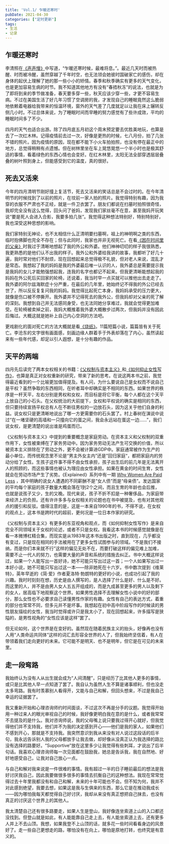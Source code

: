 ```yaml
---
title: 'Vol.1/ 乍暖还寒时'
pubDate: 2021-04-30
categories: ["定时更新"]
tags:
- 生活
- 记录
---
```


## 乍暖还寒时

李清照在[《声声慢》](https://zh.wikisource.org/wiki/%E8%81%B2%E8%81%B2%E6%85%A2_(%E6%9D%8E%E6%B8%85%E7%85%A7))中写道，“乍暖还寒时候，最难将息。”。最近几天时而被热醒、时而被冷醒，虽然穿越了千年时空，也无法领会她彼时国破家亡的感伤，却在身体的起伏上理解了她的那一些小小的矫情。春季和秋季确实有更多的天气变化，也是更加容易生病的时节。我不知道其他地方有没有“春捂秋冻”的说法，也就是为了即将到来的季节做准备，春天要多穿一些，秋天应该少穿一些，才更不容易生病。不过在美国生活了好几年习惯了空调房的我，才发现自己的睡眠竟然这么脆弱地依赖着电器给我带来的恒温环境，窗外的天气差了几度就足以让我在床上辗转反侧几小时。不过总体来说，为了睡眠时间而早睡的努力感觉有了些许成效，平均的睡眠时间多了不少。

四月的天气也适合出游。除了四月底五月初这个周末预定要去优胜美地玩，也算是去了一次红木林。记得疫情前去过一次，好像是更热的时候，七八月份，拍了几张不错的照片。因为疫情的原因，现在都不能下小火车拍拍照，也没有停在最正中的地方，总觉得稍稍有点遗憾。但在树林里坐在车上晃悠晃悠一个半小时也是极其舒适的事情，看着绿色的东西心情也会变好。在红木林里，太阳无法全部穿透层层叠叠的树叶照到身上，但能感受到它的温度，真的很好。

## 死去又活来

今年的四月清明节刚好撞上复活节，死去又活来的笑话总是不会过时的。在今年清明节的时候找到了以前的照片，在坟前一家人拍的照片。我觉得特别有趣，因为我穿的衣服不严肃也不正经，就是一件卫衣罢了。朋友们都说在扫墓时拍照很奇怪，我却完全没有这么觉得，回头问了爸妈，发现我们家丝毫不在意，甚至我妈开玩笑说“要是死人会进入合影，我要多拍几张”。我觉得这种想法特别好，特别特别好，我也深受这种思想的影响。

我们家特别无神论，也不太相信什么正清明要扫墓啊，祖上的神明啊之类的东西，临时抱佛脚也完全不存在；但与此同时，我家也并非无视死亡。在看[《困在时间里的父亲》](https://movie.douban.com/subject/33432655/)时我过于清晰地想起了我的外公和外婆。他们神神叨叨的样子我很熟悉，我更熟悉的是他们认不出我的样子。我外公和外婆给我讲的故事，我都听了好几十遍，我时常对他们不耐烦，现在回想起来总觉得极不礼貌，但对老人来说，混乱才是常态。我想起了我的妈妈是我的外婆最后唯一认识的人，我外婆总是需要提示我是我妈的女儿才能勉强想起我，连我的名字也都记不起来。但我更清晰能想起我的妈妈在外公死后买回家的轮椅，还说着，我当时早一点买就可以推他出去走走了。我外婆的阿尔兹海默症十分严重，在最后的几年里，她始终记不得我的外公已经去世了，所以反反复复问我的妈妈。我觉得比起死亡本身，我妈妈承受的压力更大，就像是伤口被不停撕开。我外婆并不记得死去的我外公，但我妈却对父亲的死了解的深刻。我想到自己并无法感同身受，也无法同她分享难过，我就会觉得更加难受。在轮椅被卖掉之前，我妈大概推着我外婆大概散步过两次，但我妈并没有因此后悔过。大概这就是她补上自己内心空洞的方法吧。

更戏剧化的面对死亡的方法大概就是看[《烧纸》](https://book.douban.com/subject/30441551/)。11篇短篇小说，篇篇皆有关于死亡。李沧东的文字很有画面感，刻画边缘人群着手于外表却落在了内心，虽然读起来有一些年代感，却足以引人遐想，是十分有趣的作品。

## 天平的两端

四月先后读完了两本女权相关的书籍：[《父权制与资本主义》](https://book.douban.com/subject/34896921/)和[《如何抑止女性写作》](https://book.douban.com/subject/35229199/)，也算是真正对女权重新的研究，带来了新的思考。在说这两本书之前，我觉得最近看到的一个比喻更加值得提及。有人问，为什么要说自己是女权而不说自己是平权？虽然争取的东西相同，在听者耳中却确实是不相同的东西。如果世界的秩序是一杆天平，左右分别是男权和女权，而目标是将它平衡，每个人都在这个天平上放自己的小石头。在父权统治的大前提下，女权和平权说的确实是相同的东西，但只要持续宣扬平权总有人在不断往男权的一边放石头，因为这关乎他们自身的利益。说女权只是更清晰地说出了哪一方更需要你的石头罢了。村上春树在演说中说过“在一堵坚硬的高墙和一只撞向它的蛋之间，我会永远站在蛋这一边......”，我们说女权，是更清楚的说出谁是鸡蛋而已。

《父权制与资本主义》中提到的重要概念是家庭劳动。在资本主义和父权制的双重作用下，女性被束缚在了家务劳动中。因为家务劳动无法产生可交换的价值，所以被资本主义排除在了劳动之外，更不会被计算进GDP中。家庭通常被作为生产的最小单位，而传统观念里不论是“男主外女主内”还是”回归家庭“，都把家庭内的劳动分给了女性。生孩子这件事不得不由女性承担，孩子出生后的前几年是无法离开人的照顾的，而这些事情也被认为理应由女性承担。如果在黄金的时间生育，女性就会在劳动市场产生了劣势。《Explained》系列中有一期 [Why Women Are Paid Less](https://www.youtube.com/watch?v=hP8dLUxBfsU) ，其中明确的说女人遭遇的不同薪酬不是“女人债”而是“母亲债”。发达国家的平均每个家庭的孩子数量大概会落在1到2个之间，而且生育的年龄也会后推，也就是说孩子又少，生的又晚。现代来说，孩子不折不扣是一种奢侈品，为家庭带来经济上的负担。还有许许多多与女权相关的论题也在书中被提及，也有对其他观点的援引和反驳。值得注意的是，这是一本来自1990年的书，不得不说，在女权的观点上，这本书是跨时代的超前，更何况是一位日本作家的研究。

《父权制与资本主义》有更多的东亚视角和观点，而《如何抑制女性写作》是来自完全不同领域关于女权的论述，或者不只是女权。我看这本书的时候感觉就像是在看一本微博杠精合集，而现实是从1983年这本书出版之时，直到现在，几乎都没有变过，只是现在相同的手法被用在了更多女性试图参与的领域。“不是我们不接纳，而是你们本来就不行”这样的偏见无处不在，而要打破这样的偏见难上加难，需要不止一代人的努力，也需要大量的声音和系统的措施去纠正。书中大概这样说过，如果一个人能写出一首好诗，她不可能只写出过这一首；一个人如果写出过一本好小说，她不可能只写出过这一本——除非她死在十六岁。书中数次提到《维莱特》，英年早逝的《简·爱》作者夏洛特·勃朗特的更好的小说，也成功引起了我的兴趣。我时时刻刻在想，历史是由人撰写的，是人选择了什么是好、什么是不好。而这里的人，并不是由男人女人五五开组成的，而是九成甚至更多的男人以及剩下的女人，居高临下地观察这个世界。如果男性选择不去理解女性小说中的好的部分，那么女性也不必要求自己读懂男性作家的有趣。女性有自己的表达方式，着重的部分也常常不同，但多元并不是坏事。我想起在初中高中阶段写作的时候读的男性朋友描绘的女性，我当时觉得或许只是我太小了，现在回想起来，许多描写是狭隘的，是男性视角的“女性应该是这样”罢了。

但无论如何，这个世界是在变好的。虽然现在随着民族主义的抬头，好像再也没有人用“人类命运共同体”这样的词汇去形容全世界的人了，但我始终坚信着，有人在带领着我们走向更好的未来。它可能不是明天、也不是明年，但它是在可见的未来里。

## 走一段弯路

我始终认为没有人从出生就会成为“人间清醒”，只是经历了比其他人更多的事情，或只是比其他人早一点知道了罢了。我自认为虽然人生不算是诸事顺利，但也没走太多弯路。我有时羡慕别人看得开，又能与自己和解，但回头想来，不过是我自己幸运的证据罢了。

我又重新开始和心理咨询师约时间面谈，不过这次不再是分手的议题。我觉得开始用一种过来人的眼光审视自己的时候，我好像更明白我在意的是什么，或者我常常不去提及的是什么。我对咨询师说，我的父母嘴上说只要我过得开心就好，但我觉得他们并不支持我，他们并不为我的决定感到开心——他们是我的家人，如果他们不感到开心，那就是不支持我。我突然意识到我从来没有对人说过这段话的后半句，我永远告诉别人我的父母都放手让我去做，却好像从没真正认为我选择的路比没有选择的路要好。“Supportive”放在这里多少让我觉得有些刺耳，才说出了后半句话。我喜欢心理咨询师每一次见面都在鼓励我，她总是告诉我，我在自然地、好好地感受自己，让我对自己放心一点。

与自己和解对我来说是一件很难的事情。我有超过一半的日子睡前最后的想法是我好讨厌我自己，因此我要做很多很多的事情去抗衡自己的这种想法。我现在常常觉得过去十年里我都没有和自己和解，未来的十年可能也不会。但不知为何，我并不对此感到绝望，我要去想，如果这是我与生俱来的东西，那么它是在推动我成长——因为哪怕我每天都觉得自己好讨厌，我却从来没有真正想把自己抹去，也没有真正的讨厌这个世界上的其他人。

我太清楚自己还有很多路要走，如果人生是登山，我好像连坐索道上山的入口都还没找到。但登山就是如此，有人能能靠自己走上去，有人能坐索道上去，还有更多人并上不去山顶。我想，如果我登不上山顶的话，就多花一些时间看看身边的风景好了。走一些自己更想走的路，哪怕没有在向上，哪怕是原地打转，也终究是有意义的。
